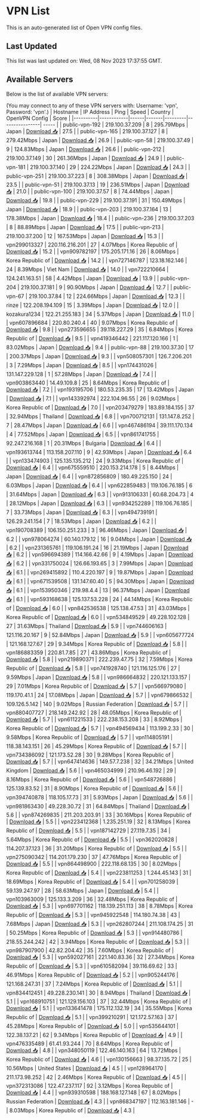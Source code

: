 # VPN List

This is an auto-generated list of Open VPN config files.

## Last Updated

This list was last updated on: Wed, 08 Nov 2023 17:37:55 GMT.

## Available Servers

Below is the list of available VPN servers:

(You may connect to any of these VPN servers with: Username: 'vpn', Password: 'vpn'.)
| Hostname | IP Address | Ping | Speed | Country | OpenVPN Config | Score |
|----------|------------|------|-------|---------|----------------| ----- |
| public-vpn-192 | 219.100.37.209 | 8 | 295.79Mbps | Japan | [Download 📥](./configs/server_0_JP.ovpn) | 27.5 |
| public-vpn-165 | 219.100.37.127 | 8 | 279.42Mbps | Japan | [Download 📥](./configs/server_1_JP.ovpn) | 26.9 |
| public-vpn-58 | 219.100.37.49 | 9 | 124.83Mbps | Japan | [Download 📥](./configs/server_2_JP.ovpn) | 26.6 |
| public-vpn-212 | 219.100.37.149 | 30 | 261.36Mbps | Japan | [Download 📥](./configs/server_3_JP.ovpn) | 24.9 |
| public-vpn-181 | 219.100.37.140 | 29 | 224.22Mbps | Japan | [Download 📥](./configs/server_4_JP.ovpn) | 24.3 |
| public-vpn-251 | 219.100.37.223 | 8 | 308.38Mbps | Japan | [Download 📥](./configs/server_5_JP.ovpn) | 23.5 |
| public-vpn-51 | 219.100.37.13 | 19 | 236.51Mbps | Japan | [Download 📥](./configs/server_6_JP.ovpn) | 21.0 |
| public-vpn-100 | 219.100.37.57 | 8 | 74.44Mbps | Japan | [Download 📥](./configs/server_7_JP.ovpn) | 19.8 |
| public-vpn-229 | 219.100.37.191 | 31 | 150.49Mbps | Japan | [Download 📥](./configs/server_8_JP.ovpn) | 18.9 |
| public-vpn-203 | 219.100.37.164 | 13 | 178.38Mbps | Japan | [Download 📥](./configs/server_9_JP.ovpn) | 18.4 |
| public-vpn-236 | 219.100.37.203 | 8 | 88.89Mbps | Japan | [Download 📥](./configs/server_10_JP.ovpn) | 17.5 |
| public-vpn-213 | 219.100.37.200 | 12 | 167.53Mbps | Japan | [Download 📥](./configs/server_11_JP.ovpn) | 15.3 |
| vpn299013327 | 220.116.216.201 | 27 | 4.07Mbps | Korea Republic of | [Download 📥](./configs/server_12_KR.ovpn) | 15.2 |
| vpn909782197 | 175.205.171.16 | 26 | 8.06Mbps | Korea Republic of | [Download 📥](./configs/server_13_KR.ovpn) | 14.2 |
| vpn727146787 | 123.18.162.146 | 24 | 8.39Mbps | Viet Nam | [Download 📥](./configs/server_14_VN.ovpn) | 14.0 |
| vpn722210664 | 124.241.163.51 | 58 | 4.42Mbps | Japan | [Download 📥](./configs/server_15_JP.ovpn) | 13.9 |
| public-vpn-204 | 219.100.37.181 | 9 | 90.90Mbps | Japan | [Download 📥](./configs/server_16_JP.ovpn) | 12.7 |
| public-vpn-67 | 219.100.37.84 | 12 | 224.66Mbps | Japan | [Download 📥](./configs/server_17_JP.ovpn) | 12.3 |
| rinze | 122.208.194.109 | 15 | 3.39Mbps | Japan | [Download 📥](./configs/server_18_JP.ovpn) | 12.0 |
| kozakura1234 | 122.21.255.183 | 34 | 5.37Mbps | Japan | [Download 📥](./configs/server_19_JP.ovpn) | 11.0 |
| vpn607896684 | 220.80.240.4 | 40 | 9.07Mbps | Korea Republic of | [Download 📥](./configs/server_20_KR.ovpn) | 9.8 |
| vpn273596655 | 39.118.227.29 | 35 | 6.84Mbps | Korea Republic of | [Download 📥](./configs/server_21_KR.ovpn) | 9.5 |
| vpn419346442 | 221.117.120.166 | 1 | 83.02Mbps | Japan | [Download 📥](./configs/server_22_JP.ovpn) | 9.4 |
| public-vpn-88 | 219.100.37.30 | 17 | 200.37Mbps | Japan | [Download 📥](./configs/server_23_JP.ovpn) | 9.3 |
| vpn508057301 | 126.7.206.201 | 3 | 7.29Mbps | Japan | [Download 📥](./configs/server_24_JP.ovpn) | 8.5 |
| vpn174431026 | 131.147.229.128 | 1 | 57.28Mbps | Japan | [Download 📥](./configs/server_25_JP.ovpn) | 7.4 |
| vpn903863440 | 14.49.109.8 | 25 | 8.64Mbps | Korea Republic of | [Download 📥](./configs/server_26_KR.ovpn) | 7.2 |
| vpn193195706 | 180.53.235.35 | 17 | 13.42Mbps | Japan | [Download 📥](./configs/server_27_JP.ovpn) | 7.1 |
| vpn143392974 | 222.104.96.55 | 26 | 9.02Mbps | Korea Republic of | [Download 📥](./configs/server_28_KR.ovpn) | 7.0 |
| vpn203479279 | 183.89.184.155 | 37 | 32.94Mbps | Thailand | [Download 📥](./configs/server_29_TH.ovpn) | 6.8 |
| vpn700712131 | 131.147.8.252 | 7 | 28.47Mbps | Japan | [Download 📥](./configs/server_30_JP.ovpn) | 6.6 |
| vpn467486194 | 39.111.170.134 | 4 | 77.52Mbps | Japan | [Download 📥](./configs/server_31_JP.ovpn) | 6.5 |
| vpn861741755 | 92.247.216.168 | 1 | 20.31Mbps | Bulgaria | [Download 📥](./configs/server_32_BG.ovpn) | 6.4 |
| vpn193613744 | 113.158.207.110 | 9 | 42.93Mbps | Japan | [Download 📥](./configs/server_33_JP.ovpn) | 6.4 |
| vpn133474903 | 125.135.135.212 | 24 | 9.33Mbps | Korea Republic of | [Download 📥](./configs/server_34_KR.ovpn) | 6.4 |
| vpn675559510 | 220.153.214.178 | 5 | 8.44Mbps | Japan | [Download 📥](./configs/server_35_JP.ovpn) | 6.4 |
| vpn872856809 | 180.49.225.150 | 24 | 6.03Mbps | Japan | [Download 📥](./configs/server_36_JP.ovpn) | 6.4 |
| vpn622859483 | 119.106.76.185 | 6 | 31.64Mbps | Japan | [Download 📥](./configs/server_37_JP.ovpn) | 6.3 |
| vpn913106331 | 60.68.204.73 | 4 | 28.12Mbps | Japan | [Download 📥](./configs/server_38_JP.ovpn) | 6.3 |
| vpn934252289 | 119.106.76.185 | 7 | 33.73Mbps | Japan | [Download 📥](./configs/server_39_JP.ovpn) | 6.3 |
| vpn494739191 | 126.29.241.154 | 7 | 18.53Mbps | Japan | [Download 📥](./configs/server_40_JP.ovpn) | 6.2 |
| vpn190708389 | 106.150.251.233 | 3 | 96.46Mbps | Japan | [Download 📥](./configs/server_41_JP.ovpn) | 6.2 |
| vpn978064274 | 60.140.179.12 | 16 | 9.04Mbps | Japan | [Download 📥](./configs/server_42_JP.ovpn) | 6.2 |
| vpn231365761 | 119.106.191.24 | 16 | 21.19Mbps | Japan | [Download 📥](./configs/server_43_JP.ovpn) | 6.2 |
| vpn596694389 | 114.166.42.66 | 9 | 4.19Mbps | Japan | [Download 📥](./configs/server_44_JP.ovpn) | 6.2 |
| vpn331750024 | 126.66.193.65 | 3 | 7.99Mbps | Japan | [Download 📥](./configs/server_45_JP.ovpn) | 6.1 |
| vpn269415892 | 110.4.220.197 | 9 | 19.87Mbps | Japan | [Download 📥](./configs/server_46_JP.ovpn) | 6.1 |
| vpn671539508 | 131.147.60.40 | 5 | 94.30Mbps | Japan | [Download 📥](./configs/server_47_JP.ovpn) | 6.1 |
| vpn153950346 | 219.98.4.4 | 13 | 96.37Mbps | Japan | [Download 📥](./configs/server_48_JP.ovpn) | 6.1 |
| vpn593168638 | 125.137.53.228 | 24 | 44.14Mbps | Korea Republic of | [Download 📥](./configs/server_49_KR.ovpn) | 6.0 |
| vpn842536538 | 125.138.47.53 | 31 | 43.03Mbps | Korea Republic of | [Download 📥](./configs/server_50_KR.ovpn) | 6.0 |
| vpn534849529 | 49.228.102.128 | 27 | 31.63Mbps | Thailand | [Download 📥](./configs/server_51_TH.ovpn) | 5.9 |
| vpn744606163 | 121.116.20.167 | 9 | 52.84Mbps | Japan | [Download 📥](./configs/server_52_JP.ovpn) | 5.9 |
| vpn605677724 | 121.168.127.67 | 29 | 9.34Mbps | Korea Republic of | [Download 📥](./configs/server_53_KR.ovpn) | 5.8 |
| vpn186883359 | 220.81.7.85 | 27 | 43.86Mbps | Korea Republic of | [Download 📥](./configs/server_54_KR.ovpn) | 5.8 |
| vpn219890371 | 222.239.47.75 | 32 | 7.59Mbps | Korea Republic of | [Download 📥](./configs/server_55_KR.ovpn) | 5.8 |
| vpn741928740 | 121.116.125.176 | 27 | 9.59Mbps | Japan | [Download 📥](./configs/server_56_JP.ovpn) | 5.8 |
| vpn986664832 | 220.121.133.157 | 29 | 7.01Mbps | Korea Republic of | [Download 📥](./configs/server_57_KR.ovpn) | 5.7 |
| vpn566979080 | 119.170.41.1 | 24 | 17.08Mbps | Japan | [Download 📥](./configs/server_58_JP.ovpn) | 5.7 |
| vpn679866532 | 109.126.5.142 | 140 | 9.02Mbps | Russian Federation | [Download 📥](./configs/server_59_RU.ovpn) | 5.7 |
| vpn880407727 | 218.149.242.92 | 28 | 48.05Mbps | Korea Republic of | [Download 📥](./configs/server_60_KR.ovpn) | 5.7 |
| vpn611221533 | 222.238.153.208 | 33 | 8.92Mbps | Korea Republic of | [Download 📥](./configs/server_61_KR.ovpn) | 5.7 |
| vpn494569434 | 113.199.2.33 | 30 | 9.58Mbps | Korea Republic of | [Download 📥](./configs/server_62_KR.ovpn) | 5.7 |
| vpn114805191 | 118.38.143.151 | 26 | 45.29Mbps | Korea Republic of | [Download 📥](./configs/server_63_KR.ovpn) | 5.7 |
| vpn734386092 | 121.173.52.28 | 30 | 9.28Mbps | Korea Republic of | [Download 📥](./configs/server_64_KR.ovpn) | 5.7 |
| vpn647414636 | 149.57.7.238 | 32 | 34.21Mbps | United Kingdom | [Download 📥](./configs/server_65_GB.ovpn) | 5.6 |
| vpn465034999 | 210.96.46.192 | 29 | 8.16Mbps | Korea Republic of | [Download 📥](./configs/server_66_KR.ovpn) | 5.6 |
| vpn548726886 | 125.139.83.52 | 31 | 8.90Mbps | Korea Republic of | [Download 📥](./configs/server_67_KR.ovpn) | 5.6 |
| vpn394740878 | 118.105.17.73 | 31 | 5.93Mbps | Japan | [Download 📥](./configs/server_68_JP.ovpn) | 5.6 |
| vpn981863430 | 49.228.30.72 | 31 | 64.84Mbps | Thailand | [Download 📥](./configs/server_69_TH.ovpn) | 5.6 |
| vpn874269835 | 211.203.203.91 | 33 | 30.16Mbps | Korea Republic of | [Download 📥](./configs/server_70_KR.ovpn) | 5.5 |
| vpn223412368 | 1.235.251.19 | 32 | 8.13Mbps | Korea Republic of | [Download 📥](./configs/server_71_KR.ovpn) | 5.5 |
| vpn187142729 | 27.119.7.35 | 34 | 5.64Mbps | Korea Republic of | [Download 📥](./configs/server_72_KR.ovpn) | 5.5 |
| vpn362020828 | 114.207.37.123 | 36 | 31.20Mbps | Korea Republic of | [Download 📥](./configs/server_73_KR.ovpn) | 5.5 |
| vpn275090342 | 114.201.179.230 | 37 | 47.76Mbps | Korea Republic of | [Download 📥](./configs/server_74_KR.ovpn) | 5.5 |
| vpn864498900 | 222.118.68.135 | 30 | 8.02Mbps | Korea Republic of | [Download 📥](./configs/server_75_KR.ovpn) | 5.4 |
| vpn223811253 | 1.244.45.143 | 31 | 18.69Mbps | Korea Republic of | [Download 📥](./configs/server_76_KR.ovpn) | 5.4 |
| vpn701258039 | 59.139.247.97 | 28 | 58.63Mbps | Japan | [Download 📥](./configs/server_77_JP.ovpn) | 5.4 |
| vpn103963009 | 125.133.3.209 | 36 | 32.48Mbps | Korea Republic of | [Download 📥](./configs/server_78_KR.ovpn) | 5.3 |
| vpn697701162 | 118.139.251.113 | 38 | 8.78Mbps | Korea Republic of | [Download 📥](./configs/server_79_KR.ovpn) | 5.3 |
| vpn945922548 | 114.180.74.38 | 43 | 7.68Mbps | Japan | [Download 📥](./configs/server_80_JP.ovpn) | 5.3 |
| vpn262807244 | 211.108.174.25 | 31 | 50.25Mbps | Korea Republic of | [Download 📥](./configs/server_81_KR.ovpn) | 5.3 |
| vpn914480786 | 218.55.244.242 | 42 | 3.94Mbps | Korea Republic of | [Download 📥](./configs/server_82_KR.ovpn) | 5.3 |
| vpn987907900 | 42.82.204.42 | 35 | 7.60Mbps | Korea Republic of | [Download 📥](./configs/server_83_KR.ovpn) | 5.3 |
| vpn592027161 | 221.140.83.36 | 32 | 27.34Mbps | Korea Republic of | [Download 📥](./configs/server_84_KR.ovpn) | 5.3 |
| vpn610582094 | 39.116.69.62 | 33 | 46.91Mbps | Korea Republic of | [Download 📥](./configs/server_85_KR.ovpn) | 5.2 |
| vpn905244176 | 121.168.247.31 | 37 | 7.24Mbps | Korea Republic of | [Download 📥](./configs/server_86_KR.ovpn) | 5.1 |
| vpn834412451 | 49.228.230.141 | 30 | 8.94Mbps | Thailand | [Download 📥](./configs/server_87_TH.ovpn) | 5.1 |
| vpn168910751 | 121.129.156.103 | 37 | 32.44Mbps | Korea Republic of | [Download 📥](./configs/server_88_KR.ovpn) | 5.1 |
| vpn133641478 | 175.112.132.19 | 34 | 35.55Mbps | Korea Republic of | [Download 📥](./configs/server_89_KR.ovpn) | 5.1 |
| vpn399210291 | 121.172.57.163 | 37 | 45.28Mbps | Korea Republic of | [Download 📥](./configs/server_90_KR.ovpn) | 5.0 |
| vpn535644101 | 122.38.137.21 | 62 | 9.34Mbps | Korea Republic of | [Download 📥](./configs/server_91_KR.ovpn) | 4.9 |
| vpn476335489 | 61.41.93.244 | 70 | 8.64Mbps | Korea Republic of | [Download 📥](./configs/server_92_KR.ovpn) | 4.8 |
| vpn348050119 | 122.46.140.163 | 64 | 13.72Mbps | Korea Republic of | [Download 📥](./configs/server_93_KR.ovpn) | 4.6 |
| vpn130156663 | 98.37.135.72 | 25 | 10.56Mbps | United States | [Download 📥](./configs/server_94_US.ovpn) | 4.5 |
| vpn128964170 | 211.173.98.252 | 42 | 2.46Mbps | Korea Republic of | [Download 📥](./configs/server_95_KR.ovpn) | 4.5 |
| vpn372313086 | 122.47.237.117 | 92 | 3.12Mbps | Korea Republic of | [Download 📥](./configs/server_96_KR.ovpn) | 4.4 |
| vpn939310598 | 188.168.127.148 | 67 | 8.02Mbps | Russian Federation | [Download 📥](./configs/server_97_RU.ovpn) | 4.3 |
| vpn868347197 | 112.163.181.146 | - | 8.03Mbps | Korea Republic of | [Download 📥](./configs/server_98_KR.ovpn) | 4.3 |
